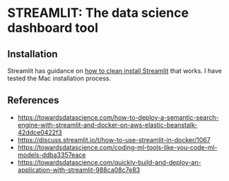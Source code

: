 # STREAMLIT: The data science dashboard tool

## Installation

Streamlit has guidance on [how to clean install Streamlit](https://docs.streamlit.io/en/stable/troubleshooting/clean-install.html) that works. I have tested the Mac installation process.

## References

- https://towardsdatascience.com/how-to-deploy-a-semantic-search-engine-with-streamlit-and-docker-on-aws-elastic-beanstalk-42ddce0422f3
- https://discuss.streamlit.io/t/how-to-use-streamlit-in-docker/1067
- https://towardsdatascience.com/coding-ml-tools-like-you-code-ml-models-ddba3357eace
- https://towardsdatascience.com/quickly-build-and-deploy-an-application-with-streamlit-988ca08c7e83